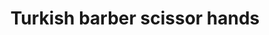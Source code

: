 ---
title: "Turkish barber scissor hands"
url: /newry/turkish-barber-scissor-hands/
shop: hairdresser
---